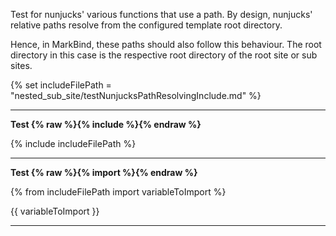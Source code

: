 Test for nunjucks' various functions that use a path.
By design, nunjucks' relative paths resolve from the configured template root directory.

Hence, in MarkBind, these paths should also follow this behaviour.
The root directory in this case is the respective root directory of the root site or sub sites.

{% set includeFilePath = "nested_sub_site/testNunjucksPathResolvingInclude.md" %}

---

**Test {% raw %}{% include %}{% endraw %}**

{% include includeFilePath %}

---

**Test {% raw %}{% import %}{% endraw %}**

{% from includeFilePath import variableToImport %}

{{ variableToImport }}

---
